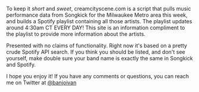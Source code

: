 To keep it *short* and *sweet*, creamcityscene.com is a script that pulls music performance data from Songkick for the Milwaukee Metro area this week, and builds a Spotify playlist containing all those artists. The playlist updates around 4:30am CT EVERY DAY! This site is an information compliment to the playlist to provide more information about the artists.

Presented with no claims of functionality. Right now it's based on a pretty crude Spotify API search. If you think you should be listed, and don't see yourself, make double sure your band name is exactly the same in Songkick and Spotify.

I hope you enjoy it! If you have any comments or questions, you can reach me on Twitter at [@banjoivan](https://twitter.com/ivaneisenberg)
